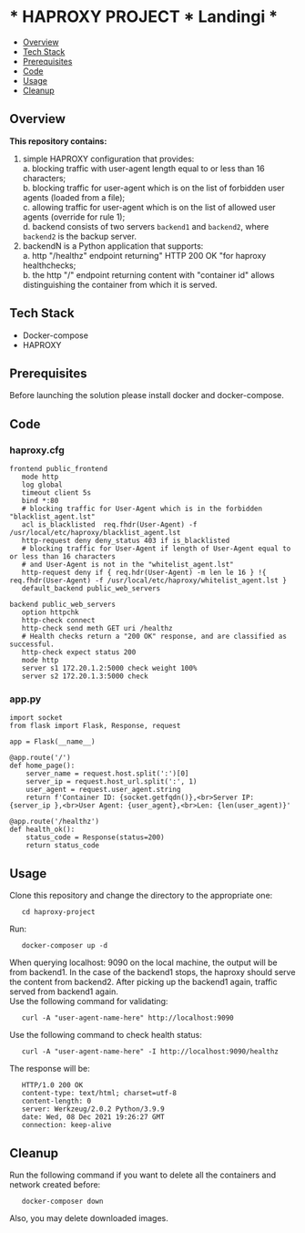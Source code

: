 #  * HAPROXY PROJECT * Landingi *

   * [Overview](#overview)
   * [Tech Stack](#tech-stack)
   * [Prerequisites](#prerequisites)
   * [Code](#code) 
   * [Usage](#usage)
   * [Cleanup](#cleanup)

## Overview
<b>This repository contains:</b><br>
  1. simple HAPROXY configuration that provides:<br>
    a. blocking traffic with user-agent length equal to or less than 16 characters;<br>
    b. blocking traffic for user-agent which is on the list of forbidden user agents (loaded from a file); <br>
    c. allowing traffic for user-agent which is on the list of allowed user agents (override for rule 1);<br>
    d. backend consists of two servers `backend1` and `backend2`, where `backend2` is the backup server.<br>
  2. backendN is a Python application that supports:<br>
    a. http "/healthz" endpoint returning" HTTP 200 OK "for haproxy healthchecks;<br>
    b. the http "/" endpoint returning content with "container id" allows distinguishing the container from which it is served.<br>

## Tech Stack
* Docker-compose
* HAPROXY

## Prerequisites
Before launching the solution please install docker and docker-compose.

## Code
### haproxy.cfg

```shell
frontend public_frontend
   mode http
   log global
   timeout client 5s
   bind *:80
   # blocking traffic for User-Agent which is in the forbidden "blacklist_agent.lst"
   acl is_blacklisted  req.fhdr(User-Agent) -f /usr/local/etc/haproxy/blacklist_agent.lst 
   http-request deny deny_status 403 if is_blacklisted
   # blocking traffic for User-Agent if length of User-Agent equal to or less than 16 characters 
   # and User-Agent is not in the "whitelist_agent.lst"
   http-request deny if { req.hdr(User-Agent) -m len le 16 } !{ req.fhdr(User-Agent) -f /usr/local/etc/haproxy/whitelist_agent.lst }
   default_backend public_web_servers

backend public_web_servers
   option httpchk
   http-check connect
   http-check send meth GET uri /healthz
   # Health checks return a "200 OK" response, and are classified as successful.
   http-check expect status 200
   mode http
   server s1 172.20.1.2:5000 check weight 100%
   server s2 172.20.1.3:5000 check
```
### app.py

```shell
import socket
from flask import Flask, Response, request

app = Flask(__name__)

@app.route('/')
def home_page():
    server_name = request.host.split(':')[0]
    server_ip = request.host_url.split(':', 1)
    user_agent = request.user_agent.string
    return f'Container ID: {socket.getfqdn()},<br>Server IP: {server_ip },<br>User Agent: {user_agent},<br>Len: {len(user_agent)}'

@app.route('/healthz')
def health_ok():
    status_code = Response(status=200)
    return status_code
```

## Usage
Clone this repository and change the directory to the appropriate one:
```shell
   cd haproxy-project
```
Run:
```shell
   docker-composer up -d
```
When querying localhost: 9090 on the local machine, the output will be from backend1.
In the case of the backend1 stops, the haproxy should serve the content from backend2.
After picking up the backend1 again, traffic served from backend1 again. <br>
Use the following command for validating:
```shell
   curl -A "user-agent-name-here" http://localhost:9090
```

Use the following command to check health status:
```shell
   curl -A "user-agent-name-here" -I http://localhost:9090/healthz
```
The response will be:
```shell
   HTTP/1.0 200 OK
   content-type: text/html; charset=utf-8
   content-length: 0
   server: Werkzeug/2.0.2 Python/3.9.9
   date: Wed, 08 Dec 2021 19:26:27 GMT
   connection: keep-alive
```

## Cleanup
Run the following command if you want to delete all the containers and network created before:
```shell
   docker-composer down
```
Also, you may delete downloaded images.
